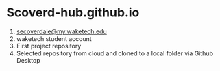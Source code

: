 # Scoverd-hub.github.io

1. secoverdale@my.waketech.edu
2. waketech student account
3. First project repository
4. Selected repository from cloud and cloned to a local folder via Github Desktop

